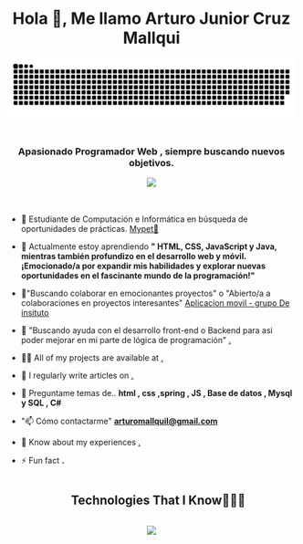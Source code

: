 <h1 align="center">Hola 👋, Me llamo Arturo Junior Cruz Mallqui</h1>
<!--- snake -->
<div align="center">
  <img  src="https://github.com/1999AZZAR/1999AZZAR/blob/main/resources/img/grid-snake.svg"
       alt="snake" /></a>
</div>
<br>
<h3 align="center">Apasionado Programador Web , siempre buscando nuevos objetivos.</h3>

<p align="center">
  <a href="https://github.com/DenverCoder1/readme-typing-svg"><img src="https://readme-typing-svg.herokuapp.com?lines=Software+Developer;Deep+Learning+Developer;ML%20|%20Algorithms%20|%20OOP%20;Always%20learning%20new%20things&center=true&width=500&height=50"></a>
</p>
<br>


- 🔭 Estudiante de Computación e Informática en búsqueda de oportunidades de prácticas. [Mypet🐶](https://github.com/Arturocruz1/Web_Mypet)

- 🌱 Actualmente estoy aprendiendo **" HTML, CSS, JavaScript y Java, mientras también profundizo en el desarrollo web y móvil. ¡Emocionado/a por expandir mis habilidades y explorar nuevas oportunidades en el fascinante mundo de la programación!"**

- 🏇"Buscando colaborar en emocionantes proyectos" o "Abierto/a a colaboraciones en proyectos interesantes" [Aplicacion movil - grupo De insituto](https://github.com/jorgejacinto9701/movil_20231_sabado_grupo_02)

- 🤝 "Buscando ayuda con el desarrollo front-end o Backend para asi poder mejorar en mi parte de lógica de programación" [.](.)

- 👨‍💻 All of my projects are available at [.](.)

- 📝 I regularly write articles on [.](.)

- 💬 Preguntame temas de.. **html , css ,spring , JS , Base de datos , Mysql y SQL , C#**

- "📫 Cómo contactarme" **arturomallquil@gmail.com**

- 📄 Know about my experiences [.](.)

- ⚡ Fun fact **.**
</p>
<p align="left">
<!--h1 without bottom border-->
<div id="user-content-toc">
  <ul align="center">
    <summary><h2 style="display: inline-block">Technologies That I Know👨🏻‍💻</h2></summary>
  </ul>
</div>

<!--tech stack icons-->
<p align="center">
  <a href="https://skillicons.dev">
    <img src="https://skillicons.dev/icons?i=git,bootstrap,css,cs,discord,dotnet,eclipse,github,html,java,js,kotlin,mongodb,mysql,postman,visualstudio,androidstudio,spring,Angular,vscode&perline=14" />
  </a>
</p>


